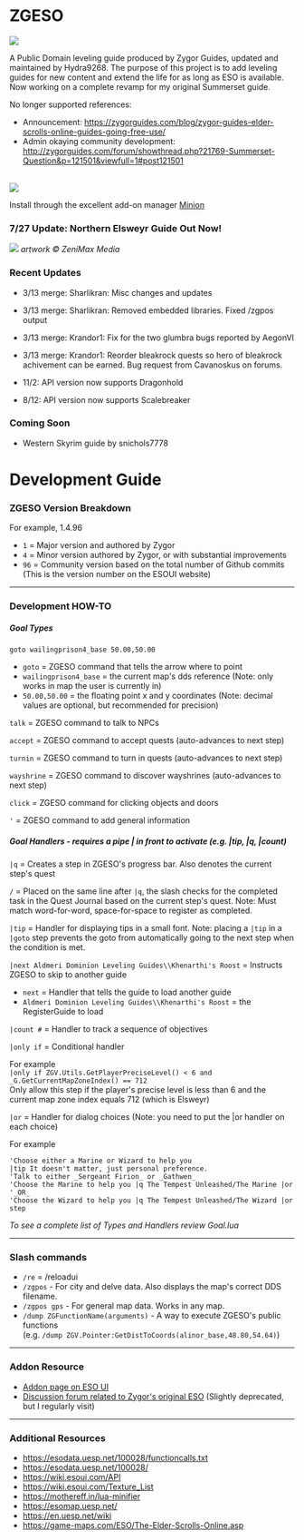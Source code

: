 # ZGESO

<img src="https://i.imgur.com/WCpaGMC.png">

A Public Domain leveling guide produced by Zygor Guides, updated and maintained by Hydra9268. The purpose of this project is to add leveling guides for new content and extend the life for as long as ESO is available. Now working on a complete revamp for my original Summerset guide.

No longer supported references:
* Announcement: https://zygorguides.com/blog/zygor-guides-elder-scrolls-online-guides-going-free-use/
* Admin okaying community development: http://zygorguides.com/forum/showthread.php?21769-Summerset-Question&p=121501&viewfull=1#post121501

<br><img src="https://i.imgur.com/WnfLf4W.png">

Install through the excellent add-on manager <a href="https://minion.mmoui.com/" target="blank">Minion</a>

### 7/27 Update: Northern Elsweyr Guide Out Now!

<img src="https://i.imgur.com/3PSp7pg.png">
<i>artwork &copy; ZeniMax Media</i>

### Recent Updates

* 3/13 merge: Sharlikran: Misc changes and updates

* 3/13 merge: Sharlikran: Removed embedded libraries. Fixed /zgpos output

* 3/13 merge: Krandor1: Fix for the two glumbra bugs reported by AegonVI

* 3/13 merge: Krandor1: Reorder bleakrock quests so hero of bleakrock achivement can be earned. Bug request from Cavanoskus on forums.

* 11/2: API version now supports Dragonhold

* 8/12: API version now supports Scalebreaker

### Coming Soon

* Western Skyrim guide by snichols7778


# Development Guide

### ZGESO Version Breakdown

For example, 1.4.96

* `1` = Major version and authored by Zygor
* `4` = Minor version authored by Zygor, or with substantial improvements
* `96` = Community version based on the total number of Github commits (This is the version number on the ESOUI website)

----

### Development HOW-TO



##### Goal Types

`goto wailingprison4_base 50.00,50.00`
* `goto` = ZGESO command that tells the arrow where to point
* `wailingprison4_base` = the current map's dds reference (Note: only works in map the user is currently in)
* `50.00,50.00` = the floating point x and y coordinates (Note: decimal values are optional, but recommended for precision)

`talk` = ZGESO command to talk to NPCs

`accept` = ZGESO command to accept quests (auto-advances to next step)

`turnin` = ZGESO command to turn in quests (auto-advances to next step)

`wayshrine` = ZGESO command to discover wayshrines (auto-advances to next step)

`click` = ZGESO command for clicking objects and doors

`'` = ZGESO command to add general information



##### Goal Handlers - requires a pipe | in front to activate (e.g. |tip, |q, |count)

`|q` = Creates a step in ZGESO's progress bar. Also denotes the current step's quest

`/` = Placed on the same line after `|q`, the slash checks for the completed task in the Quest Journal based on the current step's quest. Note: Must match word-for-word, space-for-space to register as completed.

`|tip` = Handler for displaying tips in a small font. Note: placing a `|tip` in a `|goto` step prevents the goto from automatically going to the next step when the condition is met.

`|next Aldmeri Dominion Leveling Guides\\Khenarthi's Roost` = Instructs ZGESO to skip to another guide
* `next` = Handler that tells the guide to load another guide
* `Aldmeri Dominion Leveling Guides\\Khenarthi's Roost` = the RegisterGuide to load

`|count #` = Handler to track a sequence of objectives

`|only if` = Conditional handler

For example<br>
`|only if ZGV.Utils.GetPlayerPreciseLevel() < 6 and _G.GetCurrentMapZoneIndex() == 712`<br>
Only allow this step if the player's precise level is less than 6 and the current map zone index equals 712 (which is Elsweyr)

`|or` = Handler for dialog choices (Note: you need to put the |or handler on each choice)

For example<br>
```
'Choose either a Marine or Wizard to help you
|tip It doesn't matter, just personal preference.
'Talk to either _Sergeant Firion_ or _Gathwen_
'Choose the Marine to help you |q The Tempest Unleashed/The Marine |or
'_OR_
'Choose the Wizard to help you |q The Tempest Unleashed/The Wizard |or
step
```

*To see a complete list of Types and Handlers review Goal.lua*

----

### Slash commands

* `/re` = /reloadui
* `/zgpos` - For city and delve data. Also displays the map's correct DDS filename.
* `/zgpos gps` - For general map data. Works in any map.
* `/dump ZGFunctionName(arguments)` - A way to execute ZGESO's public functions<br> (e.g. `/dump ZGV.Pointer:GetDistToCoords(alinor_base,48.80,54.64)`)

----

### Addon Resource

* <a href="https://esoui.com/downloads/fileinfo.php?id=2062#info" target="_blank">Addon page on ESO UI</a>
* <a href="https://www.zygorguides.com/forum/forumdisplay.php?84-Leveling-Guides" target="_blank">Discussion forum related to Zygor's original ESO</a> (Slightly deprecated, but I regularly visit)

----

### Additional Resources

* https://esodata.uesp.net/100028/functioncalls.txt
* https://esodata.uesp.net/100028/
* https://wiki.esoui.com/API
* https://wiki.esoui.com/Texture_List
* https://mothereff.in/lua-minifier
* https://esomap.uesp.net/
* https://en.uesp.net/wiki
* https://game-maps.com/ESO/The-Elder-Scrolls-Online.asp
